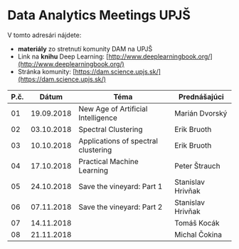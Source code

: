 # Data Analytics Meetings UPJŠ 

V tomto adresári nájdete:

+ **materiály** zo stretnutí komunity DAM na UPJŠ
+ Link na **knihu** Deep Learning: [http://www.deeplearningbook.org/](http://www.deeplearningbook.org/)
+ Stránka komunity: [https://dam.science.upjs.sk/](https://dam.science.upjs.sk/)


P.č.       | Dátum      | Téma                                | Prednášajúci
-----------|------------|-------------------------------------|---------------
01         | 19.09.2018 | New Age of Artificial Intelligence  | Marián Dvorský
02         | 03.10.2018 | Spectral Clustering                 | Erik Bruoth
03         | 10.10.2018 | Applications of spectral clustering | Erik Bruoth
04         | 17.10.2018 | Practical Machine Learning          | Peter Štrauch
05         | 24.10.2018 | Save the vineyard: Part 1           | Stanislav Hrivňak
06         | 07.11.2018 | Save the vineyard: Part 2           | Stanislav Hrivňak
07         | 14.11.2018 |                                     | Tomáš Kocák
08         | 21.11.2018 |                                     | Michal Čokina
